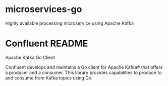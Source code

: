 # microservices-go
Highly available processing microservice using Apache Kafka 


# Confluent README 
Apache Kafka Go Client

Confluent develops and maintains a Go client for Apache Kafka® that offers a producer and a consumer. This library provides capabilities to produce to and consume from Kafka topics using Go.

